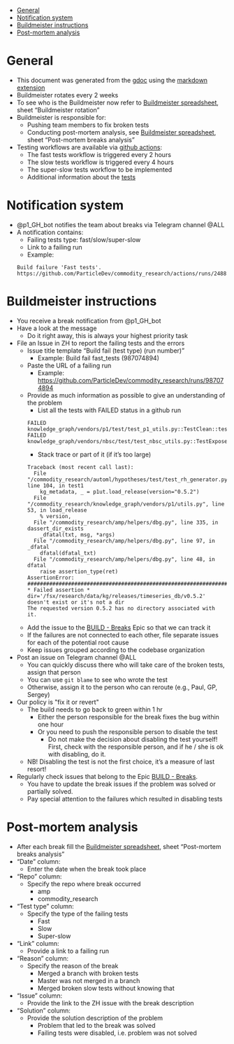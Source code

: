 * [General](#general)
* [Notification system](#notification-system)
* [Buildmeister instructions](#buildmeister-instructions)
* [Post-mortem analysis](#post-mortem-analysis)

# General
*   This document was generated from the [gdoc](https://docs.google.com/document/d/1lrLIU5XYs8hIGlvpZWWjo73-TZTug86vAtvJLRpvfeQ/edit?usp=sharing) using the [markdown extension](https://github.com/evbacher/gd2md-html/wiki)
*   Buildmeister rotates every 2 weeks
*   To see who is the Buildmeister now refer to [Buildmeister spreadsheet](https://docs.google.com/spreadsheets/d/1AajgLnRQka9-W8mKOkobg8QOzaEVOnIMlDi8wWVATeA/edit#gid=1363431255), sheet “Buildmeister rotation”
*   Buildmeister is responsible for:
    *   Pushing team members to fix broken tests
    *   Conducting post-mortem analysis, see [Buildmeister spreadsheet](https://docs.google.com/spreadsheets/d/1AajgLnRQka9-W8mKOkobg8QOzaEVOnIMlDi8wWVATeA/edit#gid=1363431255), sheet “Post-mortem breaks analysis”
*   Testing workflows are available via [github actions](https://github.com/ParticleDev/commodity_research/blob/e7c3a1ff0f73e7f04f9c3f8a17ab1f5dc92b95fc/documentation_p1/general/github_actions.md):
    *   The fast tests workflow is triggered every 2 hours
    *   The slow tests workflow is triggered every 4 hours
    *   The super-slow tests workflow to be implemented
    *   Additional information about the [tests](https://github.com/alphamatic/amp/blob/master/documentation/general/unit_tests.md#running-unit-tests)
    
# Notification system
*   @p1_GH_bot notifies the team about breaks via Telegram channel @ALL
*   A notification contains:
    *   Failing tests type: fast/slow/super-slow
    *   Link to a failing run
    *   Example: 
    ```
    Build failure 'Fast tests'.
    https://github.com/ParticleDev/commodity_research/actions/runs/248816321
    ```

# Buildmeister instructions
*   You receive a break notification from @p1_GH_bot
*   Have a look at the message
    *   Do it right away, this is always your highest priority task
*   File an Issue in ZH to report the failing tests and the errors
    *   Issue title template “Build fail (test type) (run number)”
        * Example: Build fail fast_tests (987074894)
    *   Paste the URL of a failing run 
        * Example: https://github.com/ParticleDev/commodity_research/runs/987074894
    *   Provide as much information as possible to give an understanding of the problem
        *   List all the tests with FAILED status in a github run
        ```
        FAILED knowledge_graph/vendors/p1/test/test_p1_utils.py::TestClean::test_clean
        FAILED knowledge_graph/vendors/nbsc/test/test_nbsc_utils.py::TestExposeNBSCMetadata::test_expose_nbsc_metadata
        ```
        *   Stack trace or part of it (if it’s too large)
        ```
        Traceback (most recent call last):
          File "/commodity_research/automl/hypotheses/test/test_rh_generator.py", line 104, in test1
            kg_metadata, _ = p1ut.load_release(version="0.5.2")
          File "/commodity_research/knowledge_graph/vendors/p1/utils.py", line 53, in load_release
            % version,
          File "/commodity_research/amp/helpers/dbg.py", line 335, in dassert_dir_exists
            _dfatal(txt, msg, *args)
          File "/commodity_research/amp/helpers/dbg.py", line 97, in _dfatal
            dfatal(dfatal_txt)
          File "/commodity_research/amp/helpers/dbg.py", line 48, in dfatal
            raise assertion_type(ret)
        AssertionError: 
        ################################################################################
        * Failed assertion *
        dir='/fsx/research/data/kg/releases/timeseries_db/v0.5.2' doesn't exist or it's not a dir
        The requested version 0.5.2 has no directory associated with it.
        ```
    *   Add the issue to the [BUILD - Breaks](https://app.zenhub.com/workspaces/particle-one-5e4448e6b9975964dfe1582f/issues/particledev/commodity_research/1564) Epic so that we can track it
    *   If the failures are not connected to each other, file separate issues for each of the potential root cause
    *   Keep issues grouped according to the codebase organization
*   Post an issue on Telegram channel @ALL 
    *   You can quickly discuss there who will take care of the broken tests, assign that person
    *   You can use `git blame` to see who wrote the test
    *   Otherwise, assign it to the person who can reroute (e.g., Paul, GP, Sergey)
*   Our policy is "fix it or revert"
    *   The build needs to go back to green within 1 hr
        *   Either the person responsible for the break fixes the bug within one hour
        *   Or you need to push the responsible person to disable the test
            *   Do not make the decision about disabling the test yourself! First, check with the responsible person, and if he / she is ok with disabling, do it.
    *   NB! Disabling the test is not the first choice, it’s a measure of last resort!
*   Regularly check issues that belong to the Epic [BUILD - Breaks](https://app.zenhub.com/workspaces/particle-one-5e4448e6b9975964dfe1582f/issues/particledev/commodity_research/1564).
    *   You have to update the break issues if the problem was solved or partially solved.
    *   Pay special attention to the failures which resulted in disabling tests


# Post-mortem analysis

*   After each break fill the [Buildmeister spreadsheet](https://docs.google.com/spreadsheets/d/1AajgLnRQka9-W8mKOkobg8QOzaEVOnIMlDi8wWVATeA/edit#gid=1363431255), sheet “Post-mortem breaks analysis”
*   “Date” column:
    *   Enter the date when the break took place
*   “Repo” column:
    *   Specify the repo where break occurred
        *   amp
        *   commodity_research
*   “Test type” column:
    *   Specify the type of the failing tests
        *   Fast
        *   Slow
        *   Super-slow
*   “Link” column:
    *   Provide a link to a failing run
*   “Reason” column:
    *   Specify the reason of the break
        *   Merged a branch with broken tests
        *   Master was not merged in a branch
        *   Merged broken slow tests without knowing that
*   “Issue” column:
    *   Provide the link to the ZH issue with the break description
*   “Solution” column:
    *   Provide the solution description of the problem
        *   Problem that led to the break was solved
        *   Failing tests were disabled, i.e. problem was not solved

